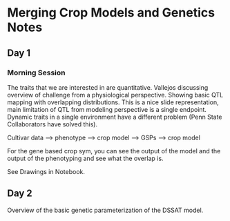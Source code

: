 # Merging Crop Models and Genetics Notes

## Day 1

### Morning Session
The traits that we are interested in are quantitative. Vallejos discussing overview of challenge from a physiological perspective. Showing basic QTL mapping with overlapping distributions. This is a nice slide representation, main limitation of QTL from modeling perspective is a single endpoint. Dynamic traits in a single environment have a different problem (Penn State Collaborators have solved this).

Cultivar data --> phenotype --> crop model --> GSPs --> crop model

For the gene based crop sym, you can see the output of the model and the output of the phenotyping and see what the overlap is.

See Drawings in Notebook.

## Day 2
Overview of the basic genetic parameterization of the DSSAT model.

